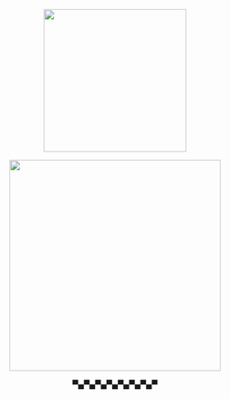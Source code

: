 <p align="center">
    <img width="250" src="https://64.media.tumblr.com/4390cf0f0d6f3192487011be079975e5/663f9fc37060821e-b1/s640x960/87d6c8cb5dcc63731c66f9fba55a024706b3ee3d.pnj" alt="">
</p>
<p align="center">
    <img width="370" src="https://i.imgur.com/XuWfb4Q.png" alt="">
</p>
<p align="center">
 ▀▄▀▄▀▄▀▄▀▄▀▄▀▄▀
